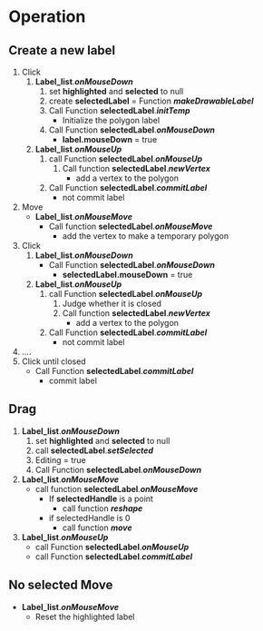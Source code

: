 # Operation

## Create a new label

1. Click
   1. **Label_list**.***onMouseDown***
      1. set **highlighted** and **selected** to null
      2. create **selectedLabel** = Function ***makeDrawableLabel***
      3. Call Function **selectedLabel**.***initTemp***
         - Initialize the polygon label
      4. Call Function **selectedLabel**.***onMouseDown***
         - **label.mouseDown** = true
   2. **Label_list**.***onMouseUp***
      1. call Function **selectedLabel**.***onMouseUp***
         1. Call function **selectedLabel**.***newVertex***
            - add a vertex to the polygon
      2. Call Function **selectedLabel**.***commitLabel***
         - not commit label
2. Move
   - **Label_list**.***onMouseMove***
     - Call function **selectedLabel**.***onMouseMove***
       - add the vertex to make a temporary polygon
3. Click
   1. **Label_list**.***onMouseDown***
      - Call Function **selectedLabel**.***onMouseDown***
        - **selectedLabel.mouseDown** = true
   2. **Label_list**.***onMouseUp***
      1. call Function **selectedLabel**.***onMouseUp***
         1. Judge whether it is closed
         2. Call function **selectedLabel**.***newVertex***
            - add a vertex to the polygon
      2. Call Function **selectedLabel**.***commitLabel***
         - not commit label
4. ....
5. Click until closed
   - Call Function **selectedLabel**.***commitLabel***
     - commit label

## Drag

1. **Label_list**.***onMouseDown***
   1. set **highlighted** and **selected** to null
   2. call **selectedLabel**.***setSelected***
   3. Editing = true
   4. Call Function **selectedLabel**.***onMouseDown***
2. **Label_list**.***onMouseMove***
   - call function **selectedLabel**.***onMouseMove***
     - If **selectedHandle** is a point
       - call  function ***reshape***
     - if selectedHandle is 0
       - call function ***move***
3. **Label_list**.***onMouseUp***
   - call Function **selectedLabel**.***onMouseUp***
   - call Function **selectedLabel**.***commitLabel***

## No selected Move

- **Label_list**.***onMouseMove***
  - Reset the highlighted label
